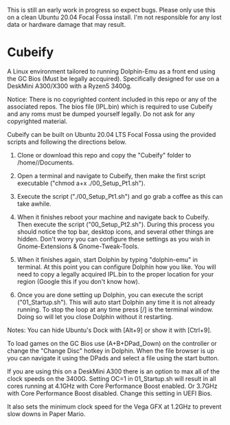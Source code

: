 This is still an early work in progress so expect bugs. Please only use this on a clean Ubuntu 20.04 Focal Fossa install.
I'm not responsible for any lost data or hardware damage that may result.

# Cubeify
A Linux environment tailored to running Dolphin-Emu as a front end using the GC Bios (Must be legally accquired).
Specifically designed for use on a DeskMini A300/X300 with a Ryzen5 3400g.

Notice:
There is no copyrighted content included in this repo or any of the associated repos.
The bios file (IPL.bin) which is required to use Cubeify and any roms must be dumped yourself legally.
Do not ask for any copyrighted material.

Cubeify can be built on Ubuntu 20.04 LTS Focal Fossa using the provided scripts and following the directions below.

1) Clone or download this repo and copy the "Cubeify" folder to /home/<Your Username>/Documents.

2) Open a terminal and navigate to Cubeify, then make the first script executable ("chmod a+x ./00_Setup_Pt1.sh").

3) Execute the script ("./00_Setup_Pt1.sh") and go grab a coffee as this can take awhile.

4) When it finishes reboot your machine and navigate back to Cubeify. Then execute the script ("00_Setup_Pt2.sh").
   During this process you should notice the top bar, desktop icons, and several other things are hidden.
   Don't worry you can configure these settings as you wish in Gnome-Extensions & Gnome-Tweak-Tools.
   
5) When it finishes again, start Dolphin by typing "dolphin-emu" in terminal. At this point you can configure Dolphin how you like.
   You will need to copy a legally acquired IPL.bin to the proper location for your region (Google this if you don't know how).

6) Once you are done setting up Dolphin, you can execute the script ("01_Startup.sh").
   This will auto start Dolphin any time it is not already running.
   To stop the loop at any time press [/] is the terminal window.
   Doing so will let you close Dolphin without it restarting.
   
Notes:
You can hide Ubuntu's Dock with [Alt+9] or show it with [Ctrl+9].

To load games on the GC Bios use (A+B+DPad_Down) on the controller or change the "Change Disc" hotkey in Dolphin.
When the file browser is up you can navigate it using the DPads and select a file using the start button.

If you are using this on a DeskMini A300 there is an option to max all of the clock speeds on the 3400G.
Setting OC=1 in 01_Startup.sh will result in all cores running at 4.1GHz with Core Performance Boost enabled.
Or 3.7GHz with Core Performance Boost disabled. Change this setting in UEFI Bios.

It also sets the minimum clock speed for the Vega GFX at 1.2GHz to prevent slow downs in Paper Mario.

